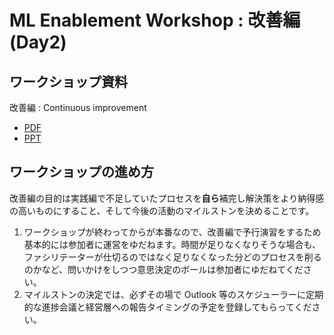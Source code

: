 # ML Enablement Workshop : 改善編 (Day2)

## ワークショップ資料

改善編 : Continuous improvement
* [PDF](../presentations/ml-enablement-v2-02-improve.pdf)
* [PPT](../presentations/ml-enablement-v2-02-improve.pptx)

## ワークショップの進め方

改善編の目的は実践編で不足していたプロセスを**自ら**補完し解決策をより納得感の高いものにすること、そして今後の活動のマイルストンを決めることです。

1. ワークショップが終わってからが本番なので、改善編で予行演習をするため基本的には参加者に運営をゆだねます。時間が足りなくなりそうな場合も、ファシリテーターが仕切るのではなく足りなくなった分どのプロセスを削るのかなど、問いかけをしつつ意思決定のボールは参加者にゆだねてください。
2. マイルストンの決定では、必ずその場で Outlook 等のスケジューラーに定期的な進捗会議と経営層への報告タイミングの予定を登録してもらってください。

